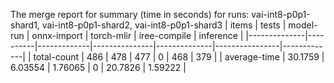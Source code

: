 The merge report for summary (time in seconds) for runs: vai-int8-p0p1-shard1, vai-int8-p0p1-shard2, vai-int8-p0p1-shard3
| items        |    tests |   model-run |   onnx-import |   torch-mlir |   iree-compile |   inference |
|--------------|----------|-------------|---------------|--------------|----------------|-------------|
| total-count  | 486      |   478       |     477       |            0 |       468      |   379       |
| average-time |  30.1759 |     6.03554 |       1.76065 |            0 |        20.7826 |     1.59222 |
